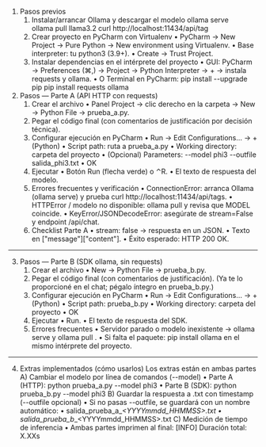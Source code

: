 1) Pasos previos
	1.	Instalar/arrancar Ollama y descargar el modelo
      ollama serve                     
      ollama pull llama3.2
      curl http://localhost:11434/api/tag
 	2.	Crear proyecto en PyCharm con Virtualenv
  	•	PyCharm → New Project → Pure Python → New environment using Virtualenv.
  	•	Base interpreter: tu python3 (3.9+).
  	•	Create → Trust Project.
	3.	Instalar dependencias en el intérprete del proyecto
  	•	GUI: PyCharm → Preferences (⌘,) → Project → Python Interpreter → + → instala requests y ollama.
  	•	O Terminal en PyCharm:
    pip install --upgrade pip
    pip install requests ollama
2) Pasos — Parte A (API HTTP con requests)
	1.	Crear el archivo
	  •	Panel Project → clic derecho en la carpeta → New → Python File → prueba_a.py.
	2.	Pegar el código final (con comentarios de justificación por decisión técnica).
	3.	Configurar ejecución en PyCharm
    •	Run → Edit Configurations… → + (Python)
    •	Script path: ruta a prueba_a.py
    •	Working directory: carpeta del proyecto
    •	(Opcional) Parameters: --model phi3 --outfile salida_phi3.txt
    •	OK
	4.	Ejecutar
  	•	Botón Run (flecha verde) o ⌃R.
  	•	El texto de respuesta del modelo.
	5.	Errores frecuentes y verificación
  	•	ConnectionError: arranca Ollama (ollama serve) y prueba curl http://localhost:11434/api/tags.
  	•	HTTPError / modelo no disponible: ollama pull <modelo> y revisa que MODEL coincide.
  	•	KeyError/JSONDecodeError: asegúrate de stream=False y endpoint /api/chat.
	6.	Checklist Parte A
  	•	stream: false → respuesta en un JSON.
  	•	Texto en ["message"]["content"].
  	•	Éxito esperado: HTTP 200 OK.
--------------------------------------
3) Pasos — Parte B (SDK ollama, sin requests)
	1.	Crear el archivo
	  •	New → Python File → prueba_b.py.
	2.	Pegar el código final (con comentarios de justificación).
(Ya te lo proporcioné en el chat; pégalo íntegro en prueba_b.py.)
	3.	Configurar ejecución en PyCharm
  	•	Run → Edit Configurations… → + (Python)
  	•	Script path: prueba_b.py
  	•	Working directory: carpeta del proyecto
  	•	OK
	4.	Ejecutar
  	•	Run.
  	•	El texto de respuesta del SDK.
	5.	Errores frecuentes
  	•	Servidor parado o modelo inexistente → ollama serve y ollama pull <modelo>.
  	•	Si falta el paquete: pip install ollama en el mismo intérprete del proyecto.
--------------------------------------
4) Extras implementados (cómo usarlos)
  Los extras están en ambas partes 
A) Cambiar el modelo por línea de comandos (--model)
	•	Parte A (HTTP):
    python prueba_a.py --model phi3
  •	Parte B (SDK):
    python prueba_b.py --model phi3
B) Guardar la respuesta a .txt con timestamp (--outfile opcional)
	•	Si no pasas --outfile, se guardará con un nombre automático:
	•	salida_prueba_a_<modelo>_<YYYYmmdd_HHMMSS>.txt
	•	salida_prueba_b_<modelo>_<YYYYmmdd_HHMMSS>.txt
C) Medición de tiempo de inferencia
	•	Ambas partes imprimen al final:
  [INFO] Duración total: X.XXs  
